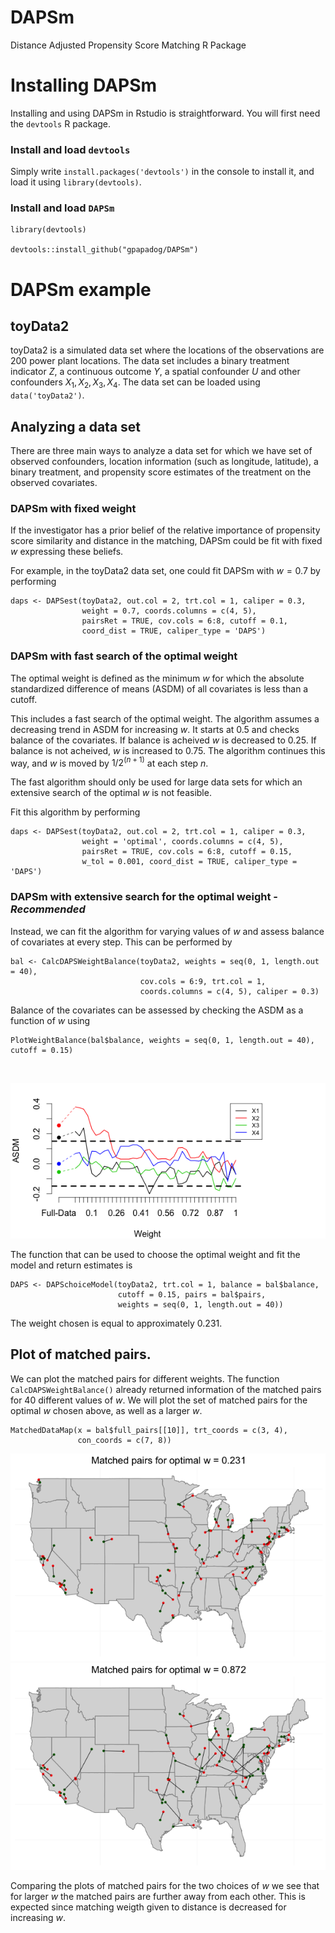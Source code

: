 # DAPSm
Distance Adjusted Propensity Score Matching R Package

# Installing DAPSm
Installing and using DAPSm in Rstudio is straightforward. You will first need the ```devtools``` R package.
### Install and load ```devtools```
Simply write ```install.packages('devtools')``` in the console to install it, and load it using ```library(devtools)```.
### Install and load ```DAPSm```
```
library(devtools)

devtools::install_github("gpapadog/DAPSm")
```

# DAPSm example

## toyData2
toyData2 is a simulated data set where the locations of the observations are 200 power plant locations. The data set includes a binary treatment indicator $Z$, a continuous outcome $Y$, a spatial confounder $U$ and other confounders $X_1, X_2, X_3, X_4$. The data set can be loaded using ```data('toyData2')```.

## Analyzing a data set

There are three main ways to analyze a data set for which we have set of observed confounders, location information (such as longitude, latitude), a binary treatment, and propensity score estimates of the treatment on the observed covariates.

### DAPSm with fixed weight

If the investigator has a prior belief of the relative importance of propensity score similarity and distance in the matching, DAPSm could be fit with fixed $w$ expressing these beliefs.

For example, in the toyData2 data set, one could fit DAPSm with $w = 0.7$ by performing

```
daps <- DAPSest(toyData2, out.col = 2, trt.col = 1, caliper = 0.3,
                weight = 0.7, coords.columns = c(4, 5),
                pairsRet = TRUE, cov.cols = 6:8, cutoff = 0.1,
                coord_dist = TRUE, caliper_type = 'DAPS')
```

### DAPSm with fast search of the optimal weight

The optimal weight is defined as the minimum $w$ for which the absolute standardized difference of means (ASDM) of all covariates is less than a cutoff.

This includes a fast search of the optimal weight. The algorithm assumes a decreasing trend in ASDM for increasing $w$. It starts at 0.5 and checks balance of the covariates. If balance is acheived $w$ is decreased to 0.25. If balance is not acheived, $w$ is increased to 0.75. The algorithm continues this way, and $w$ is moved by $1/2^(n + 1)$ at each step $n$.

The fast algorithm should only be used for large data sets for which an extensive search of the optimal $w$ is not feasible.

Fit this algorithm by performing

```
daps <- DAPSest(toyData2, out.col = 2, trt.col = 1, caliper = 0.3,
                weight = 'optimal', coords.columns = c(4, 5),
                pairsRet = TRUE, cov.cols = 6:8, cutoff = 0.15,
                w_tol = 0.001, coord_dist = TRUE, caliper_type = 'DAPS')
```

### DAPSm with extensive search for the optimal weight - *Recommended*

Instead, we can fit the algorithm for varying values of $w$ and assess balance of covariates at every step. This can be performed by

```
bal <- CalcDAPSWeightBalance(toyData2, weights = seq(0, 1, length.out = 40),
                             cov.cols = 6:9, trt.col = 1,
                             coords.columns = c(4, 5), caliper = 0.3)
```

Balance of the covariates can be assessed by checking the ASDM as a function of $w$ using

```
PlotWeightBalance(bal$balance, weights = seq(0, 1, length.out = 40), cutoff = 0.15)
```

<br>

![Alt text](images/DAPSm_plot1.png)

The function that can be used to choose the optimal weight and fit the model and return estimates is
```
DAPS <- DAPSchoiceModel(toyData2, trt.col = 1, balance = bal$balance,
                        cutoff = 0.15, pairs = bal$pairs,
                        weights = seq(0, 1, length.out = 40))
```
The weight chosen is equal to approximately 0.231.


## Plot of matched pairs.
We can plot the matched pairs for different weights. The function ```CalcDAPSWeightBalance()``` already returned information of the matched pairs for 40 different values of $w$. We will plot the set of matched pairs for the optimal $w$ chosen above, as well as a larger $w$.

```
MatchedDataMap(x = bal$full_pairs[[10]], trt_coords = c(3, 4),
               con_coords = c(7, 8))
```

![Alt text](images/plot2.png)
![Alt text](images/plot3.png)

Comparing the plots of matched pairs for the two choices of $w$ we see that for larger $w$ the matched pairs are further away from each other. This is expected since matching weigth given to distance is decreased for increasing $w$.


